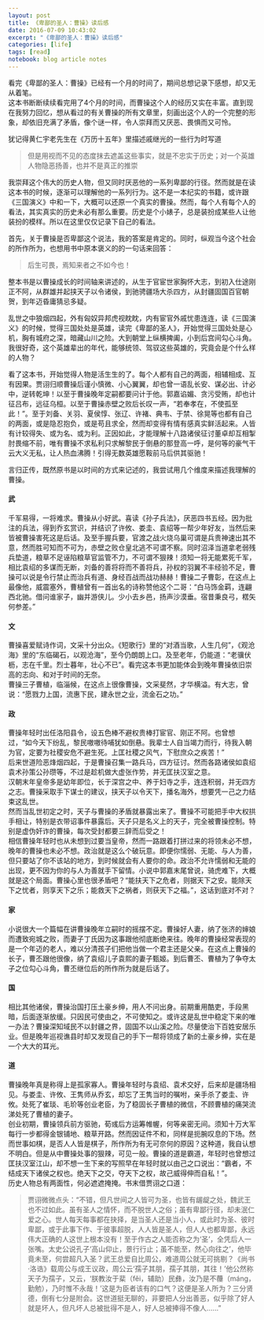 ```yaml
---
layout: post
title: 《卑鄙的圣人：曹操》读后感
date: 2016-07-09 10:43:02
excerpt: "《卑鄙的圣人：曹操》读后感"
categories: [life]
tags: [read]
notebook: blog article notes
---
```


看完《卑鄙的圣人：曹操》已经有一个月的时间了，期间总想记录下感想，却又无从着笔。  
这本书断断续续看完用了4个月的时间，而曹操这个人的经历又实在丰富。直到现在我努力回忆，想从看过的有关曹操的所有文章里，刻画出这个人的一个完整的形象，却依旧充满了矛盾，像个谜一样，令人崇拜而又厌恶、畏惧而又可怜。  

犹记得黄仁宇老先生在《万历十五年》里描述戚继光的一些行为时写道  
> 但是用视而不见的态度抹去遮盖这些事实，就是不忠实于历史；对一个英雄人物隐恶扬善，也并不是真正的推崇  


<!--more-->


我崇拜这个伟大的历史人物，但又同时厌恶他的一系列卑鄙的行径。然而就是在读这本书的时候，逐渐可以理解他的一系列行为。这不是一本纪实的书籍，或许跟《三国演义》中和一下，大概可以还原一个真实的曹操。然而，每个人有每个人的看法，其实真实的历史未必有那么重要。历史是个小婊子，总是装扮成某些人让他装扮的模样。所以在这里仅仅记录下自己的看法。

首先，关于曹操是否卑鄙这个说法，我的答案是肯定的。同时，纵观当今这个社会的所作所为，也想用书中原本褒义的的一句话来回答：
> 后生可畏，焉知来者之不如今也！

整本书是以曹操成长的时间轴来讲述的，从生于官宦世家胸怀大志，到初入仕途刚正不阿，从群雄并起挟天子以令诸侯，到驰骋疆场大杀四方，从封疆固国百官朝贺，到年迈昏庸猜忌多疑。

乱世之中狼烟四起，外有匈奴异邦虎视眈眈，内有宦官外戚忧患连连，读《三国演义》的时候，觉得三国处处是英雄，读完《卑鄙的圣人》，开始觉得三国处处是心机，胸有城府之深，暗藏山川之险。大到朝堂上纵横捭阖，小到后宫间勾心斗角。我很好奇，这个英雄辈出的年代，能够统领、驾驭这些英雄的，究竟会是个什么样的人物？

看了这本书，开始觉得人物是活生生的了。每个人都有自己的两面，相辅相成、互有因果。贾诩归顺曹操后谨小慎微、小心翼翼，却也曾一语乱长安、谋必出、计必中，逆转乾坤！以至于曹操晚年定嗣都要问计于他。郭嘉谄媚、贪污受贿，却也计征吕布，远征乌桓。以至于曹操赤壁之败后长叹一声，“若奉孝在，不使孤至此！”。至于刘备、关羽、夏侯惇、张辽、许褚、典韦、于禁、徐晃等也都有自己的两面，或是隐忍抱负，或是苟且求全，然而却变得有情有感真实鲜活起来。人皆有计较得失、或为名、或为利。正因如此，才能理解十八路诸侯征讨董卓却互相掣肘畏缩不前，唯有曹操不求私利只求解黎民于倒悬的那登高一呼，是何等的豪气干云大义无私，让人热血沸腾！引得无数英雄愿鞍前马后供其驱驰！

言归正传，既然原书是以时间的方式来记述的，我尝试用几个维度来描述我理解的曹操。


#### 武

千军易得，一将难求。曹操从小好武。喜读《孙子兵法》，厌恶四书五经。因为批注的兵法，得到乔玄赏识，并结识了许攸、娄圭、袁绍等一帮少年好友，当然后来皆被曹操害死这是后话。及至手握兵要，官渡之战火烧乌巢可谓是兵贵神速出其不意，然而胜可知而不可为，赤壁之败仓皇北逃不可谓不察。同时沼泽当道拿老弱残兵垫道，粮草不足诬陷粮草官监管不力，不可谓不狠辣！须知一将无能累死千军，相比袁绍的多谋而无断，刘备的善将将而不善将兵，孙权的羽翼不丰经验不足，曹操可以说是令行禁止而治兵有道、身经百战而战功赫赫！曹操二子曹彰，在这点上最像他，威震塞外，曹植曾有一首出名的诗称赞他这个二哥：“白马饰金羁，连翩西北驰。借问谁家子，幽并游侠儿。少小去乡邑，扬声沙漠垂。宿昔秉良弓，楛矢何参差。”  

#### 文

曹操喜爱赋诗作词，文采十分出众。《短歌行》里的“对酒当歌，人生几何”，《观沧海》里的“东临碣石，以观沧海”，至今仍朗朗上口。及至老年，仍能道：“老骥伏枥，志在千里。烈士暮年，壮心不已”。看完这本书更加能体会到晚年曹操依旧崇高的志向、和对于时间的无奈。  
曹操三子曹植，临淄候，在这点上很像曹操，文采斐然，才华横溢。有大志，曾说：“愿戮力上国，流惠下民，建永世之业，流金石之功。”

#### 政

曹操年轻时出任洛阳县令，设五色棒不避权贵棒打宦官、刚正不阿。也曾想过，“如今天下纷乱，黎民嗷嗷待哺犹如倒悬。我辈士人自当竭力而行，待我入朝为官，定要为社稷安危不避生死。上匡社稷之风气，下慰庶众之疾苦！”  
后来世道险恶烽烟四起，于是曹操召集一路兵马，四方征讨。然而各路诸侯如袁绍袁术孙策公孙瓒等，不过是趁机做大虚张作势，并无匡扶汉室之意。  
汉朝末年皇帝多是幼年即位，长于深宫之中、养于妇寺之手，连连积弱，并无四方之志。曹操采取手下谋士的建议，挟天子以令天下，播名海外，想要凭一己之力结束这乱世。  
然而当乱世初定之时，天子与曹操的矛盾就暴露出来了。曹操不可能把手中大权拱手相让，特别是衣带诏事件暴露后。天子只是名义上的天子，完全被曹操控制。特别是虚伪奸诈的曹操，每次受封都要三辞而后受之！  
相信曹操年轻时也从未想到过要当皇帝，然而一路跟着打拼过来的将领未必不想，晚年的曹操也未必不想。政治就是这么个破玩意。即便你懦弱、无能、与人为善，但只要站了你不该站的地方，到时候就会有人要你的命。政治不允许懦弱和无能的出现，更不因为你的与人为善就手下留情。小说中郭嘉末尾曾说，骑虎难下，大概就是这个局面。曹操心里也很矛盾吧？“能扶天下之危者，则据天下之安。能除天下之忧者，则享天下之乐；能救天下之祸者，则获天下之福。”，这话到底对不对？

#### 家

小说很大一个篇幅在讲曹操晚年立嗣时的摇摆不定。曹操好人妻，纳了张济的婶娘而遭致宛城之败，而妻子丁氏因为这事跟他彻底断绝来往。晚年的曹操经常表现的是一个年迈的老人，难以分清孩子们把他当做一个君主还是父亲。在这点上曹操的长子，曹丕跟他很像，纳了袁绍儿子袁熙的妻子甄姬。到后曹丕、曹植为了争夺太子之位勾心斗角，曹丕继位后的所作所为就是后话了。

#### 国

相比其他诸侯，曹操治国打压土豪乡绅，用人不问出身。前期重用酷吏，手段黑暗，后面逐渐放缓。只因民可使由之，不可使知之。或许这是乱世中稳定下来的唯一办法？曹操深知域民不以封疆之界，固国不以山溪之险。尽量使治下百姓安居乐业。但是晚年巡视谯县时却又发现自己的手下一帮将领成了新的土豪乡绅，实在是一个大大的耳光。

#### 道

曹操晚年真是称得上是孤家寡人。曹操年轻时与袁绍、袁术交好，后来却是疆场相见。与娄圭、许攸、王隽师从乔玄，却忘了王隽当时的嘱咐，亲手杀了娄圭、许攸。处死了崔琰、毛玠等创业老臣，为了稳固长子曹植的微信，不顾曹植的痛哭流涕处死了曹植的妻子。  
创业初期，曹操领兵前方驱驰，荀彧后方运筹帷幄，何等亲密无间。须知十万大军每行一步都得金银铺地、粮草开路。然而因证件不和，同样是扼腕叹息的下场。然而世事如棋，是否人人皆是棋子，所作所为有无可奈何的原因？这种道，我自认想不明白。但是从中曹操处事的狠辣，可见一般。曹操的道是霸道，年轻时也曾想过匡扶汉室江山，却不想一生下来的写照早在年轻时就以由己之口说出：“霸者，不结成天下诸侯之权也。绝天下之交，夺天下之权，故己威得伸而自私！”。  
历史人物总有两面性，何必遮遮掩掩。书末借贾诩之口道：
> 贾诩微微点头：“不错，但凡世间之人皆可为圣，也皆有龌龊之处，魏武王也不过如此。虽有圣人之情怀，而不脱世人之俗；虽有卑鄙行径，却未泯仁爱之心。世人每天每事都在抉择，是当圣人还是当小人，或此时为圣、彼时卑鄙，或于此事下作、于彼事超脱，人人皆是圣人，但人人也都卑鄙，永远伟大正确的人这世上根本没有！至于作古之人能否称之为‘圣’，全凭后人一张嘴。太史公说孔子‘高山仰止，景行行止；虽不能至，然心向往之’，他毕竟未至，何尝超凡入圣？武王总爱自比周公，难道周公就无可挑剔？《尚书·洛诰》载周公与成王议政，周公云‘孺子其朋，孺子其朋，其往！’他公然称天子为孺子，又云，‘朕教汝于棐（fěi，辅助）民彝，汝乃是不蘉（máng，勤勉），乃时惟不永哉！’这是为臣者该有的口气？这便是圣人所为？三分贤德，倒有七分是附会。这世道挺无聊的，非要把人分出善恶，似乎除了好人就是坏人，但凡坏人总被批得不是人，好人总被捧得不像人……”